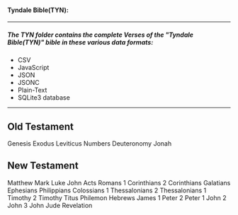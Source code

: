#### Tyndale Bible(TYN):
----
##### The TYN folder contains the complete Verses of the "Tyndale Bible(TYN)" bible in these various data formats:
* CSV
* JavaScript
* JSON
* JSONC
* Plain-Text
* SQLite3 database
---


Old Testament
-------------
Genesis
Exodus
Leviticus
Numbers
Deuteronomy
Jonah

New Testament
-------------
Matthew
Mark
Luke
John
Acts
Romans
1 Corinthians
2 Corinthians
Galatians
Ephesians
Philippians
Colossians
1 Thessalonians
2 Thessalonians
1 Timothy
2 Timothy
Titus
Philemon
Hebrews
James
1 Peter
2 Peter
1 John
2 John
3 John
Jude
Revelation